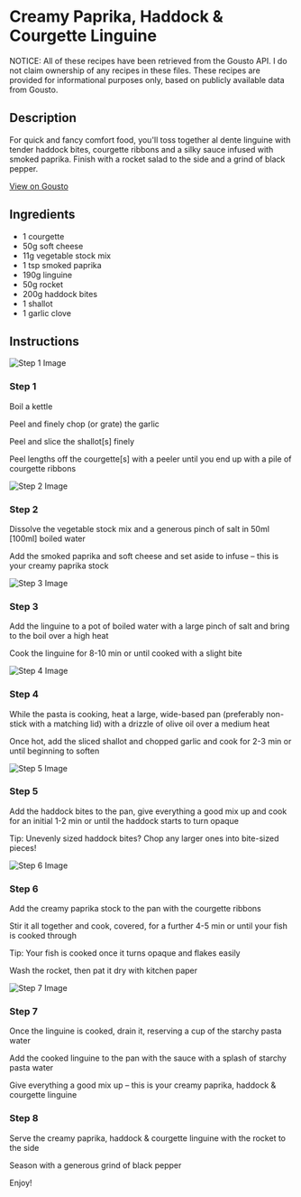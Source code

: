 # Creamy Paprika, Haddock & Courgette Linguine

NOTICE: All of these recipes have been retrieved from the Gousto API. I do not claim ownership of any recipes in these files. These recipes are provided for informational purposes only, based on publicly available data from Gousto.

## Description

For quick and fancy comfort food, you'll toss together al dente linguine with tender haddock bites, courgette ribbons and a silky sauce infused with smoked paprika. Finish with a rocket salad to the side and a grind of black pepper. 


[View on Gousto](https://www.gousto.co.uk/recipes/cookbook/creamy-saffron-haddock-courgette-linguine)

## Ingredients

- 1 courgette
- 50g soft cheese
- 11g vegetable stock mix
- 1 tsp smoked paprika
- 190g linguine
- 50g rocket
- 200g haddock bites
- 1 shallot
- 1 garlic clove

## Instructions

![Step 1 Image](https://production-media.gousto.co.uk/cms/recipe-step-image/Step-1-1583418017935-x200.jpg)

### Step 1

Boil a kettle

Peel and finely chop (or grate) the garlic

Peel and slice the shallot<span class="text-danger">[s]</span> finely

Peel lengths off the courgette<span class="text-danger">[s]</span> with a peeler until you end up with a pile of courgette ribbons

![Step 2 Image](https://production-media.gousto.co.uk/cms/recipe-step-image/Step-2-copy-3-1685004688966-x200.jpg)

### Step 2

Dissolve the vegetable stock mix and a generous pinch of salt in 50ml<span class="text-danger"> [100ml]</span> boiled water

Add the smoked paprika and soft cheese and set aside to infuse – this is your creamy paprika stock

![Step 3 Image](https://production-media.gousto.co.uk/cms/recipe-step-image/Step-3-copy-3-1685004696349-x200.jpg)

### Step 3

Add the linguine to a pot of boiled water with a large pinch of salt and bring to the boil over a high heat

Cook the linguine for 8-10 min or until cooked with a slight bite

![Step 4 Image](https://production-media.gousto.co.uk/cms/recipe-step-image/Step-4-copy-4-1685004706267-x200.jpg)

### Step 4

While the pasta is cooking, heat a large, wide-based pan (preferably non-stick with a matching lid) with a drizzle of olive oil over a medium heat

Once hot, add the sliced shallot and chopped garlic and cook for 2-3 min or until beginning to soften

![Step 5 Image](https://production-media.gousto.co.uk/cms/recipe-step-image/Step-5-copy-4-1685004712743-x200.jpg)

### Step 5

Add the haddock bites to the pan, give everything a good mix up and cook for an initial 1-2 min or until the haddock starts to turn opaque

Tip: Unevenly sized haddock bites? Chop any larger ones into bite-sized pieces!

![Step 6 Image](https://production-media.gousto.co.uk/cms/recipe-step-image/Step-6-copy-3-1685004723140-x200.jpg)

### Step 6

Add the creamy paprika stock to the pan with the courgette ribbons

Stir it all together and cook, covered, for a further 4-5 min or until your fish is cooked through

Tip: Your fish is cooked once it turns opaque and flakes easily

Wash the rocket, then pat it dry with kitchen paper

![Step 7 Image](https://production-media.gousto.co.uk/cms/recipe-step-image/Step-7-copy-3-1685004733778-x200.jpg)

### Step 7

Once the linguine is cooked, drain it, reserving a cup of the starchy pasta water

Add the cooked linguine to the pan with the sauce with a splash of starchy pasta water

Give everything a good mix up – this is your creamy paprika, haddock & courgette linguine

### Step 8

Serve the creamy paprika, haddock & courgette linguine with the rocket to the side

Season with a generous grind of black pepper

Enjoy!

